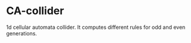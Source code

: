 # CA-collider
1d cellular automata collider. It computes different rules for odd and even generations.
